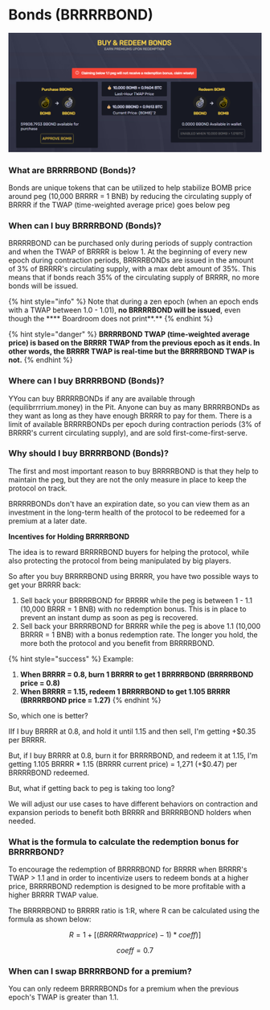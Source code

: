 # Bonds (BRRRRBOND)

![The "Pit", where you can interact with the protocol's bonding mechanism](<../.gitbook/assets/image (9).png>)

### What are BRRRRBOND (Bonds)?

Bonds are unique tokens that can be utilized to help stabilize BOMB price around peg (10,000 BRRRR = 1 BNB) by reducing the circulating supply of BRRRR if the TWAP (time-weighted average price) goes below peg

### When can I buy BRRRRBOND (Bonds)?

BRRRRBOND can be purchased only during periods of supply contraction and when the TWAP of BRRRR is below 1. At the beginning of every new epoch during contraction periods, BRRRRBONDs are issued in the amount of 3% of BRRRR's circulating supply, with a max debt amount of 35%. This means that if bonds reach 35% of the circulating supply of BRRRR, no more bonds will be issued.&#x20;

{% hint style="info" %}
Note that during a zen epoch (when an epoch ends with a TWAP between 1.0 - 1.01), **no BRRRRBOND will be issued**, even though the **** Boardroom does not print**.**&#x20;
{% endhint %}

{% hint style="danger" %}
**BRRRRBOND TWAP (time-weighted average price) is based on the BRRRR TWAP from the previous epoch as it ends. In other words, the BRRRR TWAP is real-time but the BRRRRBOND TWAP is not.**
{% endhint %}

### Where can I buy BRRRRBOND (Bonds)?

YYou can buy BRRRRBONDs if any are available through (equilibrrrrium.money) in the Pit. Anyone can buy as many BRRRRBONDs as they want as long as they have enough BRRRR to pay for them. There is a limit of available BRRRRBONDs per epoch during contraction periods (3% of BRRRR's current circulating supply), and are sold first-come-first-serve.

### Why should I buy BRRRRBOND (Bonds)?

The first and most important reason to buy BRRRRBOND is that they help to maintain the peg, but they are not the only measure in place to keep the protocol on track.

&#x20;BRRRRBONDs don't have an expiration date, so you can view them as an investment in the long-term health of the protocol to be redeemed for a premium at a later date.&#x20;

**Incentives for Holding BRRRRBOND**&#x20;

The idea is to reward BRRRRBOND buyers for helping the protocol, while also protecting the protocol from being manipulated by big players.&#x20;

So after you buy BRRRRBOND using BRRRR, you have two possible ways to get your BRRRR back:

1. Sell back your BRRRRBOND for BRRRR while the peg is between 1 - 1.1 (10,000 BRRR = 1 BNB) with no redemption bonus. This is in place to prevent an instant dump as soon as peg is recovered.
2. Sell back your BRRRRBOND for BRRRR while the peg is above 1.1 (10,000 BRRRR = 1 BNB) with a bonus redemption rate. The longer you hold, the more both the protocol and you benefit from BRRRRBOND.



{% hint style="success" %}
Example:

1. **When BRRRR = 0.8, burn 1 BRRRR to get 1 BRRRRBOND (BRRRRBOND price = 0.8)**
2. **When BRRRR = 1.15, redeem 1 BRRRRBOND to get 1.105 BRRRR (BRRRRBOND price = 1.27)**
{% endhint %}

So, which one is better?

IIf I buy BRRRR at 0.8, and hold it until 1.15 and then sell, I'm getting +$0.35 per BRRRR.

&#x20;But, if I buy BRRRR at 0.8, burn it for BRRRRBOND, and redeem it at 1.15, I'm getting 1.105 BRRRR \* 1.15 (BRRRR current price) = 1,271 (+$0.47) per BRRRRBOND redeemed.

&#x20;But, what if getting back to peg is taking too long?&#x20;

We will adjust our use cases to have different behaviors on contraction and expansion periods to benefit both BRRRR and BRRRRBOND holders when needed.

### What is the formula to calculate the redemption bonus for BRRRRBOND?

To encourage the redemption of BRRRRBOND for BRRRR when BRRRR's TWAP > 1.1 and in order to incentivize users to redeem bonds at a higher price, BRRRRBOND redemption is designed to be more profitable with a higher BRRRR TWAP value.&#x20;

The BRRRRBOND to BRRRR ratio is 1:R, where R can be calculated using the formula as shown below:

$$
R=1+[(BRRRRtwapprice)-1)*coeff)]
$$

$$
coeff = 0.7
$$

### When can I swap BRRRRBOND for a premium?

You can only redeem BRRRRBONDs for a premium when the previous epoch's TWAP is greater than 1.1.
